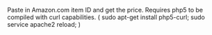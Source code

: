 Paste in Amazon.com item ID and get the price.
Requires php5 to be compiled with curl capabilities. ( sudo apt-get install php5-curl; sudo service apache2 reload; )
